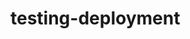 # testing-deployment

<img src="https://github.com/GokulSNath/testing-deployment/actions/workflows/update-and-publish.yml/badge.svg" alt="" />
